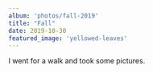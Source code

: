 ```yaml
---
album: 'photos/fall-2019'
title: "Fall"
date: 2019-10-30
featured_image: 'yellowed-leaves'
---
```

I went for a walk and took some pictures.